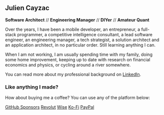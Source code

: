 ## Julien Cayzac

**Software Architect** // **Engineering Manager** // **DIYer** // **Amateur Quant**

Over the years, I have been a mobile developer, an entrepreneur, a full-stack programmer, a competitive intelligence consultant, a lead software engineer, an engineering manager, a tech strategist, a solution architect and an application architect, in no particular order. Still learning anything I can.

When I am not working, I am usually spending time with my family, doing some home improvement, keeping up to date with research on financial economics and physics, or cycling around a river somewhere.

You can read more about my professional background on [LinkedIn](https://www.linkedin.com/in/jcayzac).

### Like anything I made?

How about buying me a coffee? You can use any of the platform below:

[GitHub Sponsors](https://github.com/sponsors/jcayzac) [Revolut](https://revolut.me/julienswap) [Wise](https://wise.com/pay/me/julienc375) [Ko-Fi](https://ko-fi.com/jcayzac) [PayPal](https://paypal.me/jcayzac)

